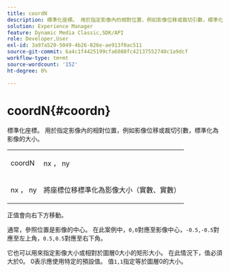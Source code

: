 ```yaml
---
title: coordN
description: 標準化座標。 用於指定影像內的相對位置，例如影像位移或裁切引數，標準化為影像的大小。
solution: Experience Manager
feature: Dynamic Media Classic,SDK/API
role: Developer,User
exl-id: 3a97a520-5049-4b26-826e-ae913f0ac511
source-git-commit: 6a4c1f4425199cfa6088fc42137552748c1a9dcf
workflow-type: tm+mt
source-wordcount: '152'
ht-degree: 0%

---
```


# coordN{#coordn}

標準化座標。 用於指定影像內的相對位置，例如影像位移或裁切引數，標準化為影像的大小。

<table id="simpletable_EFA3111DC4B94BAF94715500DB4DD8FB"> 
 <tr class="strow"> 
  <td class="stentry"> <p><span class="codeph"> <span class="varname"> coordN</span> </span> </p> </td> 
  <td class="stentry"> <p><span class="codeph"> <span class="varname"> nx</span> </span>，<span class="codeph"><span class="varname"> ny</span></span> </p></td> 
 </tr> 
 <tr class="strow"> 
  <td class="stentry"> <p><span class="codeph"> <span class="varname"> nx</span> </span>，<span class="codeph"><span class="varname"> ny</span></span> </p></td> 
  <td class="stentry"> <p>將座標位移標準化為影像大小（實數、實數） </p></td> 
 </tr> 
</table>

正值會向右下方移動。

通常，參照位置是影像的中心。 在此案例中，`0,0`對應至影像中心，`-0.5,-0.5`對應至左上角，`0.5,0.5`對應至右下角。

它也可以用來指定影像大小或相對於圖層0大小的矩形大小。 在此情況下，值必須大於0。 0表示應使用特定的預設值。 值`1,1`指定等於圖層0的大小。
